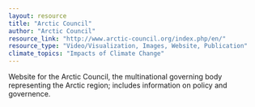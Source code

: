 ```yaml
---
layout: resource
title: "Arctic Council"
author: "Arctic Council"
resource_link: "http://www.arctic-council.org/index.php/en/"
resource_type: "Video/Visualization, Images, Website, Publication"
climate_topics: "Impacts of Climate Change"
---
```


Website for the Arctic Council, the multinational governing body representing the Arctic region; includes information on policy and governence.
